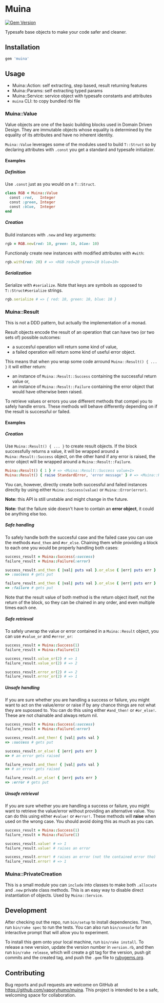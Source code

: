 # Muina

[![Gem Version](https://badge.fury.io/rb/muina.svg)](https://badge.fury.io/rb/muina)

Typesafe base objects to make your code safer and cleaner.

## Installation

```ruby
gem 'muina'
```

## Usage

* Muina::Action: self extracting, step based, result returning features
* Muina::Params: self extracting typed params
* Muina::Service: service object with typesafe constants and attributes
* `muina` CLI: to copy bundled rbi file


### Muina::Value

Value objects are one of the basic building blocks used in Domain Driven Design. They are immutable objects
whose equality is determined by the equality of its attributes and have no inherent identity.

`Muina::Value` leverages some of the modules used to build `T::Struct` so by declaring attributes with
`.const` you get a standard and typesafe initializer.

#### Examples

##### Definition

Use `.const` just as you would on a `T::Struct`.

```ruby
class RGB < Muina::Value
  const :red,   Integer
  const :green, Integer
  const :blue,  Integer
end
```

##### Creation

Build instances with `.new` and key arguments:
```ruby
rgb = RGB.new(red: 10, green: 10, blue: 10)
```

Functionaly create new instances with modified attributes with `#with`:
```ruby
rgb.with(red: 20) # => <RGB red=20 green=10 blue=10>
```

##### Serialization
Serialize with `#serialize`.
Note that keys are symbols as opposed to `T::Struct#serialize` strings.
```ruby
rgb.serialize # => { red: 10, green: 10, blue: 10 }
```

### Muina::Result

This is not a DDD pattern, but actually the implementation of a monad.

Result objects encode the result of an operation that can have two (or two sets of) possible outcomes:
- a succesful operation will return some kind of value,
- a failed operation will return some kind of useful error object.

This means that when you wrap some code arround `Muina::Result() { ... }` it will either return:
- an instance of `Muina::Result::Success` containing the successful return value or,
- an instance of `Muina::Result::Failure` containing the error object that would have otherwise been raised.

To retrieve values or errors you use different methods that compel you to safely handle errors. These methods
will behave differently depending on if the result is successful or failed.


#### Examples

##### Creation

Use `Muina::Result() { ... }` to create result objects. If the block successfully returns a value, it will be
wrapped around a `Muina::Result::Success` object, on the other hand if any error is raised, the error object
will be wrapped around a `Muina::Result::Failure`.
```ruby
Muina::Result() { 1 } # => <Muina::Result::Success value=1>
Muina::Result() { raise StandardError, 'error message' } # => <Muina::Resul::Failure error=<StandardError message="error message">>
```

You can, however, directly create both successful and failed instances direclty by using either
`Muina::Success(value)` or `Muina::Error(error)`. 

**Note:** this API is still unstable and might change in the future.

**Note:** that the failure side doesn't have to contain an **error object**, it could be anything else too.

##### Safe handling

To safely handle both the succesful case and the failed case you can use the methods `#and_then` and `#or_else`.
Chaining them while providing a block to each one you would be properly handling both cases:
```ruby
success_result = Muina::Success(:success)
failure_result = Muina::Failure(:error)

success_result.and_then { |val| puts val }.or_else { |err| puts err }
=> :success # gets put

failure_result.and_then { |val| puts val }.or_else { |err| puts err }
=> :failure # gets put
```

Note that the result value of both method is the return object itself, not the return of the block,
so they can be chained in any order, and even multiple times each one.

##### Safe retrieval

To safely unwrap the value or error contained in a `Muina::Result` object, you can use `#value_or` and `#error_or`:
```ruby
success_result = Muina::Success(1)
failure_result = Muina::Failure(1) 

success_result.value_or(2) # => 1
failure_result.value_or(2) # => 2

success_result.error_or(2) # => 2
failure_result.error_or(2) # => 1
```

##### Unsafe handling

If you are sure whether you are handling a success or failure, you might want to act on the value/error
or raise if by any chance things are not what they are supossed to. You can do this using either `#and_then!` or
`#or_else!`. These are not chainable and always return nil.

```ruby
success_result = Muina::Success(:success)
failure_result = Muina::Failure(:error)

success_result.and_then! { |val| puts val }
=> :success # gets put

success_result.or_else! { |err| puts err }
=> # an error gets raised

failure_result.and_then! { |val| puts val }
=> # an error gets raised

failure_result.or_else! { |err| puts err }
=> :error # gets put
```

##### Unsafe retrieval

If you are sure whether you are handling a success or failure, you might want to retrieve the value/error
without providing an alternative value. You can do this using either `#value!` or `#error!`. These methods
will **raise** when used on the wrong case. You should avoid doing this as much as you can.
```ruby
success_result = Muina::Success(1)
failure_result = Muina::Failure(1)

success_result.value! # => 1
failure_result.value! # raises an error

success_result.error! # raises an error (not the contained error tho)
failure_result.error! # => 1
```

### Muina::PrivateCreation

This is a small module you can `include` into classes to make both `.allocate` and `.new` private
class methods. This is an easy way to disable direct instantiation of objects. Used by `Muina::Service`.

## Development

After checking out the repo, run `bin/setup` to install dependencies. Then, run `bin/rake spec` to run the tests. 
You can also run `bin/console` for an interactive prompt that will allow you to experiment.

To install this gem onto your local machine, run `bin/rake install`. 
To release a new version, update the version number in `version.rb`, and then run `bin/rake release`, 
which will create a git tag for the version, push git commits and the created tag, 
and push the `.gem` file to [rubygems.org](https://rubygems.org).

## Contributing

Bug reports and pull requests are welcome on GitHub at https://github.com/vaporyhumo/muina.
This project is intended to be a safe, welcoming space for collaboration.

